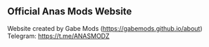 ## Official Anas Mods Website 
Website created by Gabe Mods (https://gabemods.github.io/about)
Telegram: https://t.me/ANASMODZ

